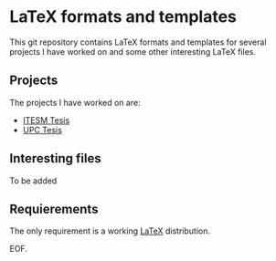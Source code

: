 LaTeX formats and templates
===========================

This git repository contains LaTeX formats and templates for several projects I have worked on and some other interesting LaTeX files.

Projects
--------

The projects I have worked on are:

* [ITESM Tesis](http://bit.ly/agXUsS)
* [UPC Tesis](http://bit.ly/ayTHQq)

Interesting files
--------

To be added


Requierements
-------------

The only requirement is a working [LaTeX](http://en.wikipedia.org/wiki/LaTeX) distribution. 

EOF.